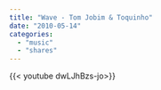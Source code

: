 ```yaml
---
title: "Wave - Tom Jobim & Toquinho"
date: "2010-05-14"
categories:
  - "music"
  - "shares"
---
```


<div style="width: 70vw;">{{< youtube dwLJhBzs-jo>}}</div>
